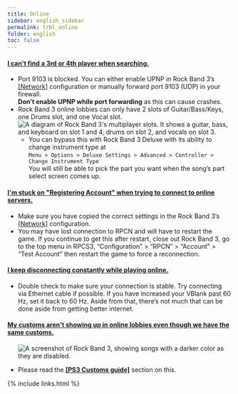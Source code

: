 ```yaml
---
title: Online
sidebar: english_sidebar
permalink: trbl_online
folder: english
toc: false
---
```


<div class="panel-group" id="accordion">
                    <div class="panel panel-default">
                        <div class="panel-heading">
                            <h4 class="panel-title">
                                <a class="noCrossRef accordion-toggle" data-toggle="collapse" data-parent="#accordion" href="#i-cant-find-a-3rd-or-4th-player-when-searching">I can't find a 3rd or 4th player when searching.</a>
                            </h4>
                        </div>
                        <div id="i-cant-find-a-3rd-or-4th-player-when-searching" class="panel-collapse collapse noCrossRef">
                            <div class="panel-body">
<ul>
<li>Port 9103 is blocked. You can either enable UPNP in Rock Band 3’s <a href="https://rb3pc.milohax.org/english/customconfiguration#network">[Network]</a> configuration or manually forward port 9103 (UDP) in your firewall.   <br><strong>Don’t enable UPNP while port forwarding</strong> as this can cause crashes.</li>
<li>Rock Band 3 online lobbies can only have 2 slots of Guitar/Bass/Keys, one Drums slot, and one Vocal slot. <br> <img src="https://carlmylo.github.io/docu-rpcs3/images/trbl/online/slotdiag.png" alt="A diagram of Rock Band 3's multiplayer slots. It shows a guitar, bass, and keyboard on slot 1 and 4, drums on slot 2, and vocals on slot 3."><br>
<ul>
<li>You can bypass this with Rock Band 3 Deluxe with its ability to change instrument type at<br>
<code>Menu &gt; Options &gt; Deluxe Settings &gt; Advanced &gt; Controller &gt; Change Instrument Type</code> <br>
You will still be able to pick the part you want when the song’s part select screen comes up.</li>
</ul>
</li>
</ul>
                            </div>
                        </div>
                    </div>
                    <!-- /.panel -->    
                    <div class="panel panel-default">
                        <div class="panel-heading">
                            <h4 class="panel-title">
                                <a class="noCrossRef accordion-toggle" data-toggle="collapse" data-parent="#accordion" href="#im-stuck-on-registering-account-when-trying-to-connect-to-online">I'm stuck on "Registering Account" when trying to connect to online servers.</a>
                            </h4>
                        </div>
                        <div id="im-stuck-on-registering-account-when-trying-to-connect-to-online" class="panel-collapse collapse noCrossRef">
                            <div class="panel-body">
                                <ul>
<li>Make sure you have copied the correct settings in the Rock Band 3’s <a href="https://rb3pc.milohax.org/english/customconfiguration#network">[Network]</a> configuration.</li>
<li>You may have lost connection to RPCN  and will have to restart the game. If you continue to get this after restart, close out Rock Band 3, go to the top menu in RPCS3, “Configuration” &gt; “RPCN” &gt; “Account” &gt; “Test Account” then restart the game to force a reconnection.</li>
</ul>
                            </div>
                        </div>
                    </div>
                    <!-- /.panel -->
                                        <div class="panel panel-default">
                        <div class="panel-heading">
                            <h4 class="panel-title">
                                <a class="noCrossRef accordion-toggle" data-toggle="collapse" data-parent="#accordion" href="#i-keep-disconnecting-constantly-while-playing-online">I keep disconnecting constantly while playing online.</a>
                            </h4>
                        </div>
                        <div id="i-keep-disconnecting-constantly-while-playing-online" class="panel-collapse collapse noCrossRef">
                            <div class="panel-body">
                                <ul>
<li>Double check to make sure your connection is stable. Try connecting via Ethernet cable if possible. If you have increased your VBlank past 60 Hz, set it back to 60 Hz. Aside from that, there’s not much that can be done aside from getting better internet.</li>
</ul>
                            </div>
                        </div>
                    </div>
                    <!-- /.panel -->
                                        <div class="panel panel-default">
                        <div class="panel-heading">
                            <h4 class="panel-title">
                                <a class="noCrossRef accordion-toggle" data-toggle="collapse" data-parent="#accordion" href="#my-customs-arent-showing-up-in-online-lobbies-even-though-we-have">My customs aren't showing up in online lobbies even though we have the same customs.</a>
                            </h4>
                        </div>
                        <div id="my-customs-arent-showing-up-in-online-lobbies-even-though-we-have" class="panel-collapse collapse noCrossRef">
                            <div class="panel-body">
                                <ul>
<p><img src="https://carlmylo.github.io/docu-rpcs3/images/trbl/online/missingsong.png" alt="A screenshot of Rock Band 3, showing songs with a darker color as they are disabled." title="Rock Band 3: Missing Songs Example"></p>

<li>Please read the <a href="https://docs.google.com/document/d/1YwGNT1oPUgfek-p3sLCZv4b-PsO8Yv9eobx5fV6W2vQ/edit#heading=h.qxzngdakbkv"><strong>[PS3 Customs guide]</strong></a> section on this.</li>
</ul>
                            </div>
                        </div>
                    </div>
                    <!-- /.panel -->
</div>
<!-- /.panel-group -->

{% include links.html %}